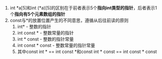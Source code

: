 1. int *a[5]和int (*a)[5]的区别在于前者表示5个**指向int类型的指针**，后者表示1个**指向有5个元素数组的指针**
2. const与*的放置位置产生的不同意思，遵循从后往前读的原则
    1. int* - 整数的指针
    2. int const * - 整数常量的指针
    3. int * const - 整数的指针常量
    4. int const * const - 整数常量的指针常量
    5. 其中const int * == int const *和const int * const == int const * const
